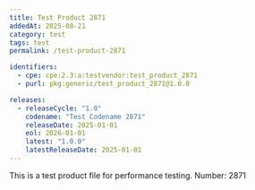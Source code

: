 ```yaml
---
title: Test Product 2871
addedAt: 2025-08-21
category: test
tags: test
permalink: /test-product-2871

identifiers:
  - cpe: cpe:2.3:a:testvendor:test_product_2871
  - purl: pkg:generic/test_product_2871@1.0.0

releases:
  - releaseCycle: "1.0"
    codename: "Test Codename 2871"
    releaseDate: 2025-01-01
    eol: 2026-01-01
    latest: "1.0.0"
    latestReleaseDate: 2025-01-01
---
```


This is a test product file for performance testing. Number: 2871

